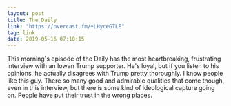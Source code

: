 ```yaml
---
layout: post
title: The Daily
link: "https://overcast.fm/+LHyceGTLE"
tag: link
date: 2019-05-16 07:10:15
---
```

This morning's episode of the Daily has the most heartbreaking, frustrating interview with an Iowan Trump supporter. He's loyal, but if you listen to his opinions, he actually disagrees with Trump pretty thoroughly. I know people like this guy.  There so many good and  admirable qualities that come though, even in this interview, but there is some kind of ideological capture going on. People have put their trust in the wrong places. 